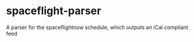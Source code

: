 # spaceflight-parser
A parser for the spaceflightnow schedule, which outputs an iCal compliant feed
